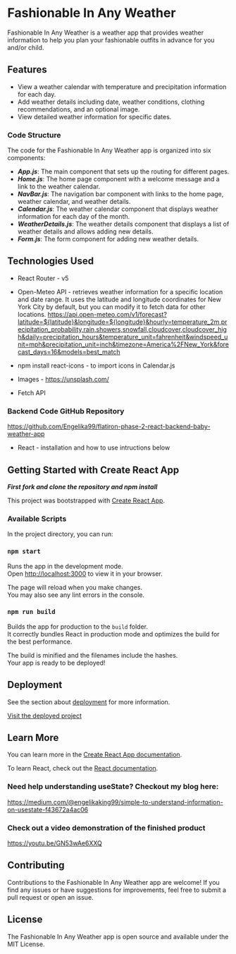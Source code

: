 # Fashionable In Any Weather

Fashionable In Any Weather is a weather app that provides weather information to help you plan your fashionable outfits in advance for you and/or child.

## Features

* View a weather calendar with temperature and precipitation information for each day.
* Add weather details including date, weather conditions, clothing recommendations, and an optional image.
* View detailed weather information for specific dates.

### Code Structure

The code for the Fashionable In Any Weather app is organized into six components:

* ***App.js***: The main component that sets up the routing for different pages.
* ***Home.js***: The home page component with a welcome message and a link to the weather calendar.
* ***NavBar.js***: The navigation bar component with links to the home page, weather calendar, and weather details.
* ***Calendar.js***: The weather calendar component that displays weather information for each day of the month.
* ***WeatherDetails.js***: The weather details component that displays a list of weather details and allows adding new details.
* ***Form.js***: The form component for adding new weather details.


## Technologies Used


* React Router - v5

* Open-Meteo API - retrieves weather information for a specific location and date range. It uses the latitude and longitude coordinates for New York City by default, but you can modify it to fetch data for other locations. 
https://api.open-meteo.com/v1/forecast?latitude=${latitude}&longitude=${longitude}&hourly=temperature_2m,precipitation_probability,rain,showers,snowfall,cloudcover,cloudcover_high&daily=precipitation_hours&temperature_unit=fahrenheit&windspeed_unit=mph&precipitation_unit=inch&timezone=America%2FNew_York&forecast_days=16&models=best_match

* npm install react-icons - to import icons in Calendar.js

* Images - https://unsplash.com/

* Fetch API
### Backend Code GitHub Repository
https://github.com/Engelika99/flatiron-phase-2-react-backend-baby-weather-app

* React - installation and how to use intructions below


## Getting Started with Create React App

***First fork and clone the repository and npm install***

This project was bootstrapped with [Create React App](https://github.com/facebook/create-react-app).

### Available Scripts

In the project directory, you can run:

### `npm start`

Runs the app in the development mode.\
Open [http://localhost:3000](http://localhost:3000) to view it in your browser.

The page will reload when you make changes.\
You may also see any lint errors in the console.

### `npm run build`

Builds the app for production to the `build` folder.\
It correctly bundles React in production mode and optimizes the build for the best performance.

The build is minified and the filenames include the hashes.\
Your app is ready to be deployed!

## Deployment
See the section about [deployment](https://facebook.github.io/create-react-app/docs/deployment) for more information.

[Visit the deployed project](https://main--lighthearted-gaufre-ec91cb.netlify.app/)

## Learn More

You can learn more in the [Create React App documentation](https://facebook.github.io/create-react-app/docs/getting-started).

To learn React, check out the [React documentation](https://reactjs.org/).

### Need help understanding useState? Checkout my blog here:
https://medium.com/@engelikaking99/simple-to-understand-information-on-usestate-f43672a4ac06

### Check out a video demonstration of the finished product
https://youtu.be/GN53wAe6XXQ

## Contributing

Contributions to the Fashionable In Any Weather app are welcome! If you find any issues or have suggestions for improvements, feel free to submit a pull request or open an issue.

## License

The Fashionable In Any Weather app is open source and available under the MIT License.
